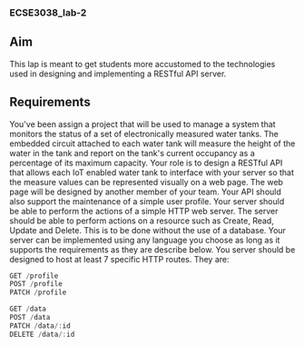 ### ECSE3038_lab-2
## Aim

This lap is meant to get students more accustomed to the technologies used in designing and implementing a RESTful API server.

## Requirements

You've been assign a project that will be used to manage a system that monitors the status of a set of electronically measured water tanks. The embedded circuit attached to each water tank will measure the height of the water in the tank and report on the tank's current occupancy as a percentage of its maximum capacity.
Your role is to design a RESTful API that allows each IoT enabled water tank to interface with your server so that the measure values can be represented visually on a web page. The web page will be designed by another member of your team.
Your API should also support the maintenance of a simple user profile.
Your server should be able to perform the actions of a simple HTTP web server. The server should be able to perform actions on a resource such as Create, Read, Update and Delete. This is to be done without the use of a database.
Your server can be implemented using any language you choose as long as it supports the requirements as they are describe below.
You server should be designed to host at least 7 specific HTTP routes. They are:

```jsx
GET /profile
POST /profile
PATCH /profile

GET /data
POST /data
PATCH /data/:id
DELETE /data/:id
```
